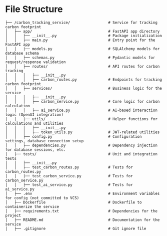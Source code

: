 # File Structure

    ├── /carbon_tracking_service/                 # Service for tracking carbon footprint
    │   ├── app/                                  # FastAPI app directory
    │   │   ├── __init__.py                       # Package initialization
    │   │   ├── main.py                           # Entry point for the FastAPI app
    │   │   ├── models.py                         # SQLAlchemy models for database schema
    │   │   ├── schemas.py                        # Pydantic models for request/response validation
    │   │   ├── routes/                           # API routes for carbon tracking
    │   │   │   ├── __init__.py
    │   │   │   ├── carbon_routes.py              # Endpoints for tracking carbon footprint
    │   │   ├── services/                         # Business logic for the service
    │   │   │   ├── __init__.py
    │   │   │   ├── carbon_service.py             # Core logic for carbon calculation
    │   │   │   ├── ai_service.py                 # AI-based interaction logic (OpenAI integration)
    │   │   ├── utils/                            # Helper functions for calculations and utilities
    │   │   │   ├── __init__.py
    │   │   │   ├── token_utils.py                # JWT-related utilities
    │   │   ├── config.py                         # Configuration settings, database connection setup
    │   │   ├── dependencies.py                   # Dependency injection for database sessions, etc.
    │   ├── tests/                                # Unit and integration tests
    │   │   ├── __init__.py
    │   │   ├── test_carbon_routes.py             # Tests for carbon_routes.py
    │   │   ├── test_carbon_service.py            # Tests for carbon_service.py
    │   │   ├── test_ai_service.py                # Tests for ai_service.py
    │   ├── .env                                  # Environment variables for config (not committed to VCS)
    │   ├── Dockerfile                            # Dockerfile to containerize the service
    │   ├── requirements.txt                      # Dependencies for the project
    │   ├── README.md                             # Documentation for the service
    │   ├── .gitignore                            # Git ignore file
